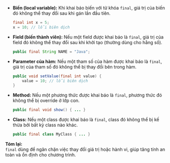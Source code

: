 - **Biến (local variable):** Khi khai báo biến với từ khóa `final`, giá trị của biến đó không thể thay đổi sau khi gán lần đầu tiên.

  ```java
  final int x = 5;
  x = 10; // lỗi biên dịch
  ```

- **Field (biến thành viên):** Nếu một field được khai báo là `final`, giá trị của field đó không thể thay đổi sau khi khởi tạo (thường dùng cho hằng số).

  ```java
  public final String NAME = "Java";
  ```

- **Parameter của hàm:** Nếu một tham số của hàm được khai báo là `final`, giá trị của tham số đó không thể bị thay đổi bên trong hàm.

  ```java
  public void setValue(final int value) {
      value = 10; // lỗi biên dịch
  }
  ```

- **Method:** Nếu một phương thức được khai báo là `final`, phương thức đó không thể bị override ở lớp con.

  ```java
  public final void show() { ... }
  ```

- **Class:** Nếu một class được khai báo là `final`, class đó không thể bị kế thừa bởi bất kỳ class nào khác.
  ```java
  public final class MyClass { ... }
  ```

**Tóm lại:**  
`final` dùng để ngăn chặn việc thay đổi giá trị hoặc hành vi, giúp tăng tính an toàn và ổn định cho chương trình.

